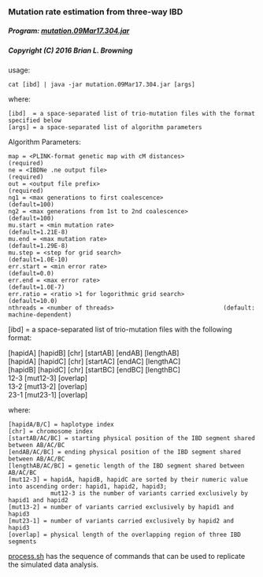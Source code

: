 ### Mutation rate estimation from three-way IBD

##### Program: [mutation.09Mar17.304.jar](https://github.com/tianxiaowen/mutation_phased/blob/master/tools/mutation.09Mar17.304.jar)

##### Copyright (C) 2016 Brian L. Browning

usage: 
  
    cat [ibd] | java -jar mutation.09Mar17.304.jar [args]

where:

    [ibd]  = a space-separated list of trio-mutation files with the format specified below
    [args] = a space-separated list of algorithm parameters

Algorithm Parameters:

    map = <PLINK-format genetic map with cM distances> 	   		 (required)
    ne = <IBDNe .ne output file>                       			 (required)
    out = <output file prefix>                        			 (required)
    ng1 = <max generations to first coalescence>        		 	 (default=100)
    ng2 = <max generations from 1st to 2nd coalescence> 			 (default=100)
    mu.start = <min mutation rate>                     			 (default=1.21E-8)
    mu.end = <max mutation rate>                       			 (default=1.29E-8)
    mu.step = <step for grid search>                  			 (default=1.0E-10)
    err.start = <min error rate>                        			 (default=0.0)
    err.end = <max error rate>                          			 (default=1.0E-7)
    err.ratio = <ratio >1 for logorithmic grid search>  			 (default=10.0)
    nthreads = <number of threads>                     			 (default: machine-dependent)



[ibd]  = a space-separated list of trio-mutation files with the following format:

[hapidA] [hapidB] [chr] [startAB] [endAB] [lengthAB]<br/>
[hapidA] [hapidC] [chr] [startAC] [endAC] [lengthAC]<br/>
[hapidB] [hapidC] [chr] [startBC] [endBC] [lengthBC]<br/>
12-3 	[mut12-3]	[overlap]<br/>
13-2	[mut13-2]	[overlap]<br/>
23-1	[mut23-1]	[overlap]<br/>
  
  where:
  
    [hapidA/B/C] = haplotype index 
    [chr] = chromosome index 
    [startAB/AC/BC] = starting physical position of the IBD segment shared between AB/AC/BC
    [endAB/AC/BC] = ending physical position of the IBD segment shared between AB/AC/BC
    [lengthAB/AC/BC] = genetic length of the IBD segment shared between AB/AC/BC
    [mut12-3] = hapidA, hapidB, hapidC are sorted by their numeric value into ascending order: hapid1, hapid2, hapid3;
                mut12-3 is the number of variants carried exclusively by hapid1 and hapid2 
    [mut13-2] = number of variants carried exclusively by hapid1 and hapid3
    [mut23-1] = number of variants carried exclusively by hapid2 and hapid3 
    [overlap] = physical length of the overlapping region of three IBD segments

[process.sh](https://github.com/tianxiaowen/mutation_phased/blob/master/process.sh) has the sequence of commands that can be used to replicate the simulated data analysis.
